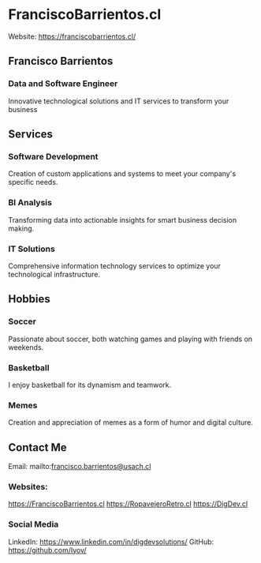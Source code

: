 # FranciscoBarrientos.cl
Website: https://franciscobarrientos.cl/

## Francisco Barrientos

### Data and Software Engineer

Innovative technological solutions and IT services to transform your business

## Services

### Software Development
Creation of custom applications and systems to meet your company's specific needs.

### BI Analysis
Transforming data into actionable insights for smart business decision making.

### IT Solutions
Comprehensive information technology services to optimize your technological infrastructure.

## Hobbies
### Soccer
Passionate about soccer, both watching games and playing with friends on weekends.

### Basketball
I enjoy basketball for its dynamism and teamwork.

### Memes
Creation and appreciation of memes as a form of humor and digital culture.

## Contact Me
Email: mailto:francisco.barrientos@usach.cl

### Websites:
https://FranciscoBarrientos.cl
https://RopavejeroRetro.cl
https://DigDev.cl

### Social Media
LinkedIn: https://www.linkedin.com/in/digdevsolutions/
GitHub: https://github.com/Iyov/